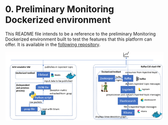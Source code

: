 # 0. Preliminary Monitoring Dockerized environment

This README file intends to be a reference to the preliminary Monitoring Dockerized environment built to test the features that this platform can offer. It is available in the [following repository](https://github.com/5GEVE/5geve-wp4-monitoring-dockerized-env).

![Architecture](img/monitoring_architecture_0.png)

